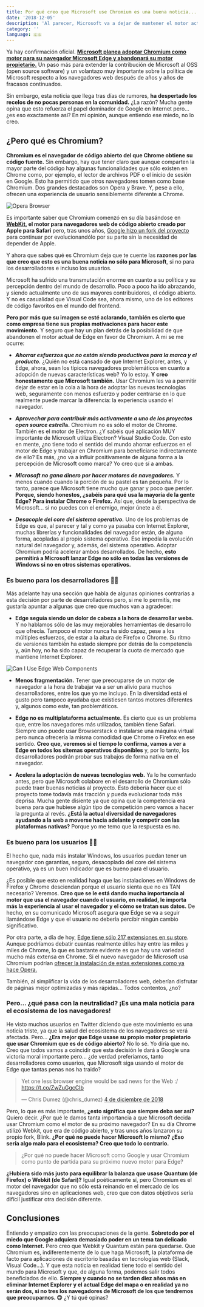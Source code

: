 ```yaml
---
title: Por qué creo que Microsoft use Chromium es una buena noticia... para todos
date: '2018-12-05'
description: 'Al parecer, Microsoft va a dejar de mantener el motor actual de Edge para empezar a utilizar Chromium, el motor de código abierto de Chrome. Todo el mundo está dando su opinión y, oye, yo no iba a ser menos. Eso sí, yo creo que igual es una buena noticia para todos. También para ti.'
category: ''
language: 🇪🇸
---
```


Ya hay confirmación oficial. **[Microsoft planea adoptar Chromium como motor para su navegador Microsoft Edge y abandonará su motor propietario.](https://blogs.windows.com/windowsexperience/2018/12/06/microsoft-edge-making-the-web-better-through-more-open-source-collaboration/)** Un paso más para extender la contribución de Microsoft al OSS (open source software) y un volantazo muy importante sobre la política de Microsoft respecto a los navegadores web después de años y años de fracasos continuados.

Sin embargo, esta noticia que llega tras días de rumores, **ha despertado los recelos de no pocas personas en la comunidad.** ¿La razón? Mucha gente opina que esto refuerza el papel dominador de Google en Internet pero... ¿es eso exactamente así? En mi opinión, aunque entiendo ese miedo, no lo creo.

## ¿Pero qué es Chromium?

**Chromium es el navegador de código abierto del que Chrome obtiene su código fuente.** Sin embargo, hay que tener claro que aunque comparten la mayor parte del código hay algunas funcionalidades que sólo existen en Chrome como, por ejemplo, el lector de archivos PDF o el inicio de sesión en Google. Esto ha permitido que otros navegadores tomen como base Chromium. Dos grandes destacados son Opera y Brave. Y, pese a ello, ofrecen una experiencia de usuario sensiblemente diferente a Chrome.

<div className='img img-left' alt='Opera Browser ofrece una experiencia de usuario bastante distinta a Chrome pese a compartir motor'>

 ![Opera Browser](/static/images/opera.jpg)

</div>

Es importante saber que Chromium comenzó en su día basándose en **[WebKit](https://webkit.org/), el motor para navegadores web de código abierto creado por Apple para Safari** pero, tras unos años, [Google hizo un fork del proyecto](https://blog.chromium.org/2013/04/blink-rendering-engine-for-chromium.html) para continuar por evolucionandólo por su parte sin la necesidad de depender de Apple.

Y ahora que sabes qué es Chromium deja que te cuente las **razones por las que creo que esto es una buena noticia no sólo para Microsoft**, si no para los desarrolladores e incluso los usuarios.

Microsoft ha sufrido una transmutación enorme en cuanto a su política y su percepción dentro del mundo de desarrollo. Poco a poco ha ido abrazando, y siendo actualmente uno de sus mayores contribuidores, el código abierto. Y no es casualidad que Visual Code sea, ahora mismo, uno de los editores de código favoritos en el mundo del frontend.

**Pero por más que su imagen se esté aclarando, también es cierto que como empresa tiene sus propias motivaciones para hacer este movimiento.** Y seguro que hay un plan detrás de la posibilidad de que abandonen el motor actual de Edge en favor de Chromium. A mi se me ocurre:

* ***Ahorrar esfuerzos que no están siendo productivos para la marca y el producto.*** ¿Quién no está cansado de que Internet Explorer, antes, y Edge, ahora, sean los típicos navegadores problemáticos en cuanto a adopción de nuevas características web? Yo lo estoy. **Y creo honestamente que Microsoft también.** Usar Chromium les va a permitir dejar de estar en la cola a la hora de adoptar las nuevas tecnologías web, seguramente con menos esfuerzo y poder centrarse en lo que realmente puede marcar la diferencia: la experiencia usando el navegador.

* ***Aprovechar para contribuir más activamente a uno de los proyectos open source estrell*a.** Chromium no es sólo el motor de Chrome. También es el motor de Electron. ¿Y sabéis qué aplicación MUY importante de Microsoft utiliza Electron? Visual Studio Code. Con esto en mente, ¿no tiene todo el sentido del mundo ahorrar esfuerzos en el motor de Edge y trabajar en Chromium para beneficiarse indirectamente de ello? Es más, ¿no va a influir positivamente de alguna forma a la percepción de Microsoft como marca? Yo creo que sí a ambas.

* ***Microsoft no gana dinero por hacer motores de navegadores.*** Y menos cuando cuando la porción de su pastel es tan pequeña. Por lo tanto, parece que Microsoft tiene mucho que ganar y poco que perder. **Porque, siendo honestos, ¿sabéis para qué usa la mayoría de la gente Edge? Para instalar Chrome o Firefox.** Así que, desde la perspectiva de Microsoft... si no puedes con el enemigo, mejor únete a él.

* ***Desacople del core del sistema operativo.*** Uno de los problemas de Edge es que, al parecer y tal y como ya pasaba con Internet Explorer, muchas librerías y funcionalidades del navegador están, de alguna forma, acopladas al propio sistema operativo. Eso impedía la evolución natural del navegador y, además, del sistema operativo. Adoptar Chromium podría acelerar ambos desarrollados. De hecho, **esto permitirá a Microsoft lanzar Edge no sólo en todas las versiones de Windows si no en otros sistemas operativos.**

### Es bueno para los desarrolladores 👩‍💻

Más adelante hay una sección que habla de algunas opiniones contrarias a esta decisión por parte de desarrolladores pero, si me lo permitís, me gustaría apuntar a algunas que creo que muchos van a agradecer:

* **Edge seguía siendo un dolor de cabeza a la hora de desarrollar webs.** Y no hablamos sólo de las muy mejorables herramientas de desarrollo que ofrecía. Tampoco el motor nunca ha sido capaz, pese a los múltiples esfuerzos, de estar a la altura de Firefox o Chrome. Su ritmo de versiones también ha estado siempre por detrás de la competencia y, aún hoy, no ha sido capaz de recuperar la cuota de mercado que mantiene Internet Explorer.

<div class='img' alt='Edge todavía no soporta gran parte de la tecnología de los Web Components y necesita polyfills para hacerlos funcionar'>
  <img src='/static/images/caniuseedge.png' alt='Can I Use Edge Web Components' />
</div>

* **Menos fragmentación.** Tener que preocuparse de un motor de navegador a la hora de trabajar va a ser un alivio para muchos desarrolladores, entre los que yo me incluyo. En la diversidad está el gusto pero tampoco ayudaba que existiesen tantos motores diferentes y, algunos como este, tan problemáticos.

* **Edge no es multiplataforma actualmente.** Es cierto que es un problema que, entre los navegadores más utilizados, también tiene Safari. Siempre uno puede usar Browserstack o instalarse una máquina virtual pero nunca ofrecería la misma comodidad que Chrome o Firefox en ese sentido. **Creo que, veremos si el tiempo lo confirma, vamos a ver a Edge en todos los sitemas operativos disponibles** y, por lo tanto, los desarrolladores podrán probar sus trabajos de forma nativa en el navegador.

* **Acelera la adoptación de nuevas tecnologías web.** Ya lo he comentado antes, pero que Microsoft colabore en el desarrollo de Chromium sólo puede traer buenas noticias al proyecto. Esto debería hacer que el proyecto tome todavía más tracción y pueda evolucionar toda más deprisa. Mucha gente disiente ya que opina que la competencia era buena para que hubiese algún tipo de competición pero vamos a hacer la pregunta al revés. **¿Está la actual diversidad de navegadores ayudando a la web a moverse hacia adelante y competir con las plataformas nativas?** Porque yo me temo que la respuesta es no.

### Es bueno para los usuarios 👨‍💼

El hecho que, nada más instalar Windows, los usuarios puedan tener un navegador con garantías, seguro, desacoplado del core del sistema operativo, ya es un buen indicador que es bueno para el usuario.

¿Es posible que esto en realidad haga que las instalaciones en Windows de Firefox y Chrome desciendan porque el usuario sienta que no es TAN necesario? Veremos. **Creo que se le está dando mucha importancia al motor que usa el navegador cuando el usuario, en realidad, le importa más la experiencia al usar el navegador y el cómo se tratan sus datos.** De hecho, en su comunicado Microsoft asegura que Edge se va a seguir llamándose Edge y que el usuario no debería percibir ningún cambio significativo.

Por otra parte, a día de hoy, [Edge tiene sólo 217 extensiones en su store](https://www.microsoft.com/en-us/store/collections/edgeextensions/pc). Aunque podríamos debatir cuantas realmente útiles hay entre las miles y miles de Chrome, lo que es bastante evidente es que hay una variedad mucho más extensa en Chrome. Si el nuevo navegador de Microsoft usa Chromium podrían [ofrecer la instalación de estas extensiones como ya hace Opera. ](https://www.techzim.co.zw/2018/09/heres-how-you-can-install-google-chrome-extensions-in-the-opera-browser/)

También, al simplificar la vida de los desarrolladores web, deberían disfrutar de páginas mejor optimizadas y más rápidas... Todos contentos, ¿no?

### Pero... ¿qué pasa con la neutralidad? ¡Es una mala noticia para el ecosistema de los navegadores!

He visto muchos usuarios en Twitter diciendo que este movimiento es una noticia triste, ya que la salud del ecosistema de los navegadores se verá afectada. Pero... **¿Era mejor que Edge usase su propio motor propietario que usar Chromium que es de código abierto?** No lo sé. Yo diría que no. Creo que todos vamos a coincidir que esta decisión le dará a Google una victoria moral importante pero... ¿de verdad preferíamos, tanto desarrolladores como usuarios, que Microsoft siga usando el motor de Edge que tantas penas nos ha traido?

<blockquote class="twitter-tweet" data-cards="hidden" data-lang="es"><p lang="en" dir="ltr">Yet one less browser engine would be sad news for the Web :/ <a href="https://t.co/ZwZuGgcCIb">https://t.co/ZwZuGgcCIb</a></p>&mdash; Chris Dumez (@chris_dumez) <a href="https://twitter.com/chris_dumez/status/1069825747609575424?ref_src=twsrc%5Etfw">4 de diciembre de 2018</a></blockquote>

Pero, lo que es más importante, **¿esto significa que siempre deba ser así?** Quiero decir. ¿Por qué le damos tanta importancia a que Microsoft decida usar Chromium como el motor de su próximo navegador? En su día Chrome utilizó Webkit, que era de código abierto, y tras unos años lanzaron su propio fork, Blink. **¿Por qué no puede hacer Microsoft lo mismo? ¿Eso sería algo malo para el ecosistema? Creo que todo lo contrario.**

> ¿Por qué no puede hacer Microsoft como Google y usar Chromium como punto de partida para su próximo nuevo motor para Edge?

**¿Hubiera sido más justo para equilibrar la balanza que usase Quantum (de Firefox) o Webkit (de Safari)?** Igual poéticamente sí, pero Chromium es el motor del navegador que no sólo está reinando en el mercado de los navegadores sino en aplicaciones web, creo que con datos objetivos sería difícil justificar otra decisión diferente.

## Conclusiones

Entiendo y empatizo con las preocupaciones de la gente. **Sobretodo por el miedo que Google adquiera demasiado poder en un tema tan delicado como Internet.** Pero creo que Webkit y Quantum están para quedarse. Que Chromium es, indiferentemente de lo que haga Microsoft, la plataforma de facto para aplicaciones de escritorio basadas en tecnologías web (Slack, Visual Code...). Y que esta noticia en realidad tiene todo el sentido del mundo para Microsoft y que, de alguna forma, podemos salir todos beneficiados de ello. **Siempre y cuando no se tarden diez años más en eliminar Internet Explorer y el actual Edge del mapa o en realidad ya no serán dos, si no tres los navegadores de Microsoft de los que tendremos que preocuparnos. 🙃** ¿Y tú qué opinas?
